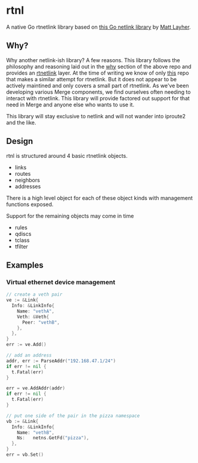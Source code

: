 # rtnl

A native Go rtnetlink library based on
[this Go netlink library](https://github.com/mdlayher/netlink) by [Matt
Layher](https://mdlayher.com/).

## Why?

Why another netlink-ish library? A few reasons. This library follows the
philosophy and reasoning laid out in the
[why](https://github.com/mdlayher/netlink#why) section of the above repo and
provides an [rtnetlink](http://man7.org/linux/man-pages/man7/rtnetlink.7.html)
layer. At the time of writing we know of only
[this](https://github.com/jsimonetti/rtnetlink) repo that makes a similar
attempt for rtnetlink. But it does not appear to be actively maintined and only
covers a small part of rtnetlink. As we've been developing various Merge
components, we find ourselves often needing to interact with rtnetlink. This
library will provide factored out support for that need in Merge and anyone else
who wants to use it.

This library will stay exclusive to netlink and will not wander into iproute2 and
the like.

## Design

rtnl is structured around 4 basic rtnetlink objects.

- links
- routes
- neighbors
- addresses

There is a high level object for each of these object kinds with management
functions exposed.

Support for the remaining objects may come in time

- rules
- qdiscs
- tclass
- tfilter

## Examples

### Virtual ethernet device management

```go
// create a veth pair
ve := &Link{
  Info: &LinkInfo{
    Name: "vethA",
    Veth: &Veth{
      Peer: "vethB",
    },
  },
}
err := ve.Add()

// add an address
addr, err := ParseAddr("192.168.47.1/24")
if err != nil {
  t.Fatal(err)
}

err = ve.AddAddr(addr)
if err != nil {
  t.Fatal(err)
}

// put one side of the pair in the pizza namespace
vb := &Link{
  Info: &LinkInfo{
    Name: "vethB",
    Ns:   netns.GetFd("pizza"),
  },
}
err = vb.Set()
```
